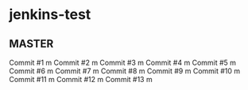 # jenkins-test
## MASTER

Commit #1 m
Commit #2 m
Commit #3 m
Commit #4 m
Commit #5 m
Commit #6 m
Commit #7 m
Commit #8 m
Commit #9 m
Commit #10 m
Commit #11 m
Commit #12 m
Commit #13 m

